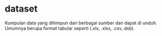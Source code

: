 # dataset
Kumpulan data yang dihimpun dari berbagai sumber dan dapat di unduh. Umumnya berupa format tabular seperti (.xls, .xlsx, .csv, dsb).
